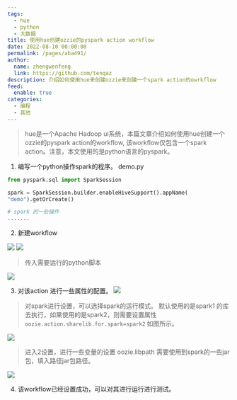 ```yaml
---
tags: 
  - hue
  - python
  - 大数据
title: 使用hue创建ozzie的pyspark action workflow
date: 2022-08-10 00:00:00
permalink: /pages/aba491/
author: 
  name: zhengwenfeng
  link: https://github.com/tenqaz
description: 介绍如何使用hue来创建ozzie来创建一个spark action的owrkflow
feed: 
  enable: true
categories: 
  - 编程
  - 其他
---
```




>hue是一个Apache Hadoop ui系统，本篇文章介绍如何使用hue创建一个ozzie的pyspark action的workflow, 该workflow仅包含一个spark action。注意，本文使用的是python语言的pyspark。


1. 编写一个python操作spark的程序。
demo.py
```python
from pyspark.sql import SparkSession

spark = SparkSession.builder.enableHiveSupport().appName(
"demo").getOrCreate()

# spark 的一些操作
.......

```

2. 新建workflow

![](https://gcore.jsdelivr.net/gh/tenqaz/BLOG-CDN@main/20220907215736.png)
![](https://gcore.jsdelivr.net/gh/tenqaz/BLOG-CDN@main/20220907215850.png)

>传入需要运行的python脚本

![](https://gcore.jsdelivr.net/gh/tenqaz/BLOG-CDN@main/20220907215907.png)

3. 对该action 进行一些属性的配置。
![](https://gcore.jsdelivr.net/gh/tenqaz/BLOG-CDN@main/20220907215929.png)

> 对spark进行设置，可以选择spark的运行模式。
> 默认使用的是spark1 的库去执行，如果使用的是spark2，则需要设置属性`oozie.action.sharelib.for.spark=spark2` 如图所示。

![](https://gcore.jsdelivr.net/gh/tenqaz/BLOG-CDN@main/20220907215946.png)

> 进入2设置，进行一些变量的设置
> oozie.libpath 需要使用到spark的一些jar包，填入路径jar包路径。

![](https://gcore.jsdelivr.net/gh/tenqaz/BLOG-CDN@main/20220907215946.png)

4. 该workflow已经设置成功，可以对其进行运行进行测试。